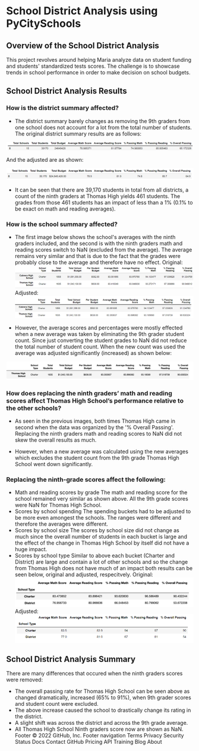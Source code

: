 # School District Analysis using PyCitySchools

## Overview of the School District Analysis
This project revolves around helping Maria analyze data on student funding and students' standardized tests scores. The challenge is to showcase trends in school performance in order to make decision on school budgets. 

## School District Analysis Results

### How is the district summary affected?
- The district summary barely changes as removing the 9th graders from one school does not account for a lot from the total number of students. The original district summary results are as follows:

![District Summary Original](https://github.com/ayaakoub/School_District_Analysis/blob/main/Resources/District_Summary_Original.PNG)

And the adjusted are as shown:

![District Summary Adjust](https://github.com/ayaakoub/School_District_Analysis/blob/main/Resources/District_Summary_Adjusted.PNG)

- It can be seen that there are 39,170 students in total from all districts, a count of the ninth graders at Thomas High yields 461 students. The grades from those 461 students has an impact of less than a 1% (0.1% to be exact on math and reading averages).

### How is the school summary affected?
- The first image below shows the school's averages with the ninth graders included, and the second is with the ninth graders math and reading scores switch to NaN (excluded from the average). The average remains very similar and that is due to the fact that the grades were probably close to the average and therefore have no effect. 
Original:
![Original Per Summary](https://github.com/ayaakoub/School_District_Analysis/blob/main/Resources/Per_Summary_Original.PNG)
Adjusted:
![Adjusted Per Summary](https://github.com/ayaakoub/School_District_Analysis/blob/main/Resources/Per_Summary_Adjusted.PNG)

- However, the average scores and percentages were mostly effected when a new average was taken by eliminating the 9th grader student count. Since just converting the student grades to NaN did not reduce the total number of student count. When the new count was used the average was adjusted significantly (increased) as shown below:

![Adjusted District Summary](https://github.com/ayaakoub/School_District_Analysis/blob/main/Resources/THS_updated_summary_dataframe.png)

### How does replacing the ninth graders’ math and reading scores affect Thomas High School’s performance relative to the other schools?

- As seen in the previous images, both times Thomas High came in second when the data was organized by the '% Overall Passing'. Replacing the ninth graders math and reading scores to NaN did not skew the overall results as much. 

- However, when a new average was calculated using the new averages which excludes the student count from the 9th grade Thomas High School went down significantly.

### Replacing the ninth-grade scores affect the following:
- Math and reading scores by grade
  The math and reading score for the school remained very similar as shown above. All the 9th grade scores were NaN for Thomas High School.
- Scores by school spending
  The spending buckets had to be adjusted to be more even amongest the schools. The ranges were different and therefore the averages were different. 
- Scores by school size
  The scores by school size did not change as much since the overall number of students in each bucket is large and the effect of the change in Thomas High School by itself did not have a huge impact.
- Scores by school type
  Similar to above each bucket (Charter and District) are large and contain a lot of other schools and so the change from Thomas High does not have much of an impact both results can be seen below, original and adjusted, respecitvely. 
Original:
![Original Type Summary](https://github.com/ayaakoub/School_District_Analysis/blob/main/Resources/Type_Summary_Original.PNG)
Adjusted:
![Adjusted Type Summary](https://github.com/ayaakoub/School_District_Analysis/blob/main/Resources/Type_Summary_Adjusted.PNG)
## School District Analysis Summary

There are many differences that occured when the ninth graders scores were removed: 

- The overall passing rate for Thomas High School can be seen above as changed dramatically, increased (65% to 91%), when 9th grader scores and student count were excluded. 
- The above increase caused the school to drastically change its rating in the district. 
- A slight shift was across the district and across the 9th grade average. 
- All Thomas High School Ninth graders score now are shown as NaN. 
Footer
© 2022 GitHub, Inc.
Footer navigation
Terms
Privacy
Security
Status
Docs
Contact GitHub
Pricing
API
Training
Blog
About

